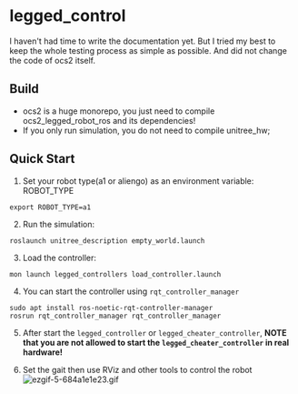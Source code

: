 # legged_control

I haven't had time to write the documentation yet. But I tried my best to keep the whole testing process as simple as
possible. And did not change the code of ocs2 itself.

## Build

- ocs2 is a huge monorepo, you just need to compile ocs2_legged_robot_ros and its dependencies!
- If you only run simulation, you do not need to compile unitree_hw;

## Quick Start

1. Set your robot type(a1 or aliengo) as an environment variable: ROBOT_TYPE

```
export ROBOT_TYPE=a1
```

2. Run the simulation:

```
roslaunch unitree_description empty_world.launch
```

3. Load the controller:

```
mon launch legged_controllers load_controller.launch
```

4. You can start the controller using `rqt_controller_manager`

```
sudo apt install ros-noetic-rqt-controller-manager
rosrun rqt_controller_manager rqt_controller_manager
```

5. After start the `legged_controller` or `legged_cheater_controller`, **NOTE that you are not allowed to start the `legged_cheater_controller` in real hardware!**

6. Set the gait then use RViz and other tools to control the robot
![ezgif-5-684a1e1e23.gif](https://s2.loli.net/2022/07/27/lBzdeRa1gmvwx9C.gif)
